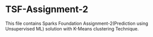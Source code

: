 # TSF-Assignment-2
This file contains Sparks Foundation Assignment-2(Prediction using Unsupervised ML) solution with K-Means clustering Technique.
